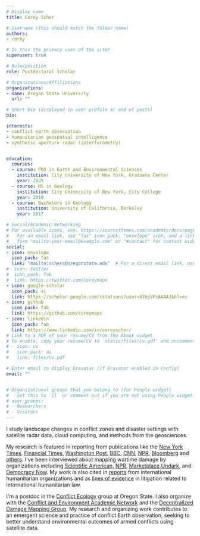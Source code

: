 ```yaml
---
# Display name
title: Corey Scher

# Username (this should match the folder name)
authors:
- corey

# Is this the primary user of the site?
superuser: true

# Role/position
role: Postdoctoral Scholar

# Organizations/Affiliations
organizations:
- name: Oregon State University
  url: ""

# Short bio (displayed in user profile at end of posts)
bio: 

interests:
- conflict earth observation
- humanitarian geospatial intelligence
- synthetic aperture radar (interferometry)


education:
  courses:
  - course: PhD in Earth and Environmental Sciences
    institution: City University of New York, Graduate Center
    year: 2025
  - course: MS in Geology
    institution: City University of New York, City College
    year: 2019
  - course: Bachelors in Geology
    institution: University of California, Berkeley
    year: 2017

# Social/Academic Networking
# For available icons, see: https://sourcethemes.com/academic/docs/page-builder/#icons
#   For an email link, use "fas" icon pack, "envelope" icon, and a link in the
#   form "mailto:your-email@example.com" or "#contact" for contact widget.
social:
- icon: envelope
  icon_pack: fas
  link: "mailto:scherc@oregonstate.edu"  # For a direct email link, use "mailto:scherc@oregonstate.edu".
#- icon: twitter
#  icon_pack: fab
#  link: https://twitter.com/coreymaps
- icon: google-scholar
  icon_pack: ai
  link: https://scholar.google.com/citations?user=87bjVPcAAAAJ&hl=es
- icon: github
  icon_pack: fab
  link: https://github.com/coreymaps
- icon: linkedin
  icon_pack: fab
  link: https://www.linkedin.com/in/coreyscher/
# Link to a PDF of your resume/CV from the About widget.
# To enable, copy your resume/CV to `static/files/cv.pdf` and uncomment the lines below.
# - icon: cv
#   icon_pack: ai
#   link: files/cv.pdf

# Enter email to display Gravatar (if Gravatar enabled in Config)
email: ""


# Organizational groups that you belong to (for People widget)
#   Set this to `[]` or comment out if you are not using People widget.
# user_groups:
# - Researchers
# - Visitors
---
```


I study landscape changes in conflict zones and disaster settings with satellite radar data, cloud computing, and methods from the geosciences.

My research is featured in reporting from publications like the [New York Times](https://www.nytimes.com/interactive/2024/06/03/world/europe/ukraine-destruction.html), [Financial Times](https://ig.ft.com/gaza-damage/), [Washington Post](https://www.washingtonpost.com/world/2023/07/07/ethiopia-massacre-graves/), [BBC](https://www.bbc.com/news/world-middle-east-68006607), [CNN](https://www.cnn.com/interactive/2023/middleeast/map-humanitarian-aid-water-power-hospitals-gaza-strip-dg/), [NPR](https://www.npr.org/2023/11/09/1211571220/israel-gaza-damage-map-satellite-imagery), [Bloomberg](https://www.bloomberg.com/graphics/2024-map-gaza-rafah-israel-hamas-war/) and [others](https://whoiscorey.com/project/gaza-2024/). I've been interviewed about mapping wartime damage by organizations including [Scientific American](https://www.scientificamerican.com/article/inside-the-satellite-tech-revealing-gazas-destruction/), [NPR](https://www.npr.org/2024/11/20/nx-s1-5194454/israeli-destruction-makes-large-parts-of-south-lebanon-uninhabitable), [Marketplace](https://www.marketplace.org/shows/marketplace-tech/how-satellite-radar-helps-scientists-map-the-destruction-in-gaza/),[Undark](https://undark.org/2024/03/13/satellites-show-damaged-buildings-gaza/), and [Democracy Now](https://www.democracynow.org/2023/11/22/radar). My work is also cited in [reports](https://docs.google.com/spreadsheets/d/1_XVQx97hH3n31XPoYimmIstnZUhof8a5Z5rt3Z2VZg4/edit?gid=1458698163#gid=1458698163) from international humanitarian organizations and as [lines of evidence](https://www.icj-cij.org/case/192) in litigation related to international humanitarian law.

I'm a postdoc in the [Conflict Ecology](https://www.conflict-ecology.org) group at Oregon State. I also organize with the [Conflict and Environment Academic Network](https://ceobs.org/projects/conflict-and-environment-academic-network/) and the [Decentralized Damage Mapping Group](https://www.conflict-damage.org). My research and organizing work contributes to an emergent science and practice of conflict Earth observation, seeking to better understand environmental outcomes of armed conflicts using satellite data.


